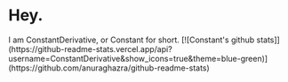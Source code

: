 <h1>Hey.</h1>
I am ConstantDerivative, or Constant for short. 
[![Constant's github stats]](https://github-readme-stats.vercel.app/api?username=ConstantDerivative&show_icons=true&theme=blue-green)](https://github.com/anuraghazra/github-readme-stats)
